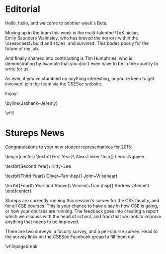 Editorial
=========

Hello, hello, and welcome to another week's Beta.

Moving up in the team this week is the multi-talented \TeX nician,
Emily Saunders Walmsley, who has braved the horrors within the
\csesocbeta\ build and styles, and survived.  This bodes poorly for
the future of my job.

And finally shamed into contributing is Tim Humphries, who is
demonstrating by example that you don't even have to be in the country
to write for us.

As ever, if you've stumbled on anything interesting, or you're keen to
get involved, join the team via the CSESoc website.

Enjoy!

\byline{Jashank~Jeremy}

\vfill

Stureps News
============

Congratulations to your new student representatives for 2015:

\begin{center}
\textbf{First Year}\\
Alex~Linker \hsp{} Leon~Nguyen

\textbf{Second Year}\\
Kitty~Lee

\textbf{Third Year}\\
Oliver~Tan \hsp{} John~Wiseheart

\textbf{Fourth Year and Above}\\
Vincent~Tran \hsp{} Andrew~Bennett
\end{center}

Stureps are currently running this session's survey for the CSE
faculty, and for all CSE courses.  This is your chance to have a say in
how CSE is going, or how your courses are running.  The feedback goes
into creating a report which we discuss with the head of school, and
from that we look to improve anything that needs to be improved.

There are two surveys: a faculty survey, and a per-course survey.
Head to the survey links on the CSESoc Facebook group to fill them out.

\vfill\pagebreak
